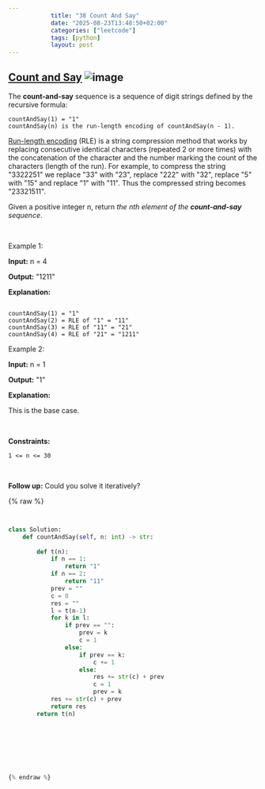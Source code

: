 ```yaml
---
            title: "38 Count And Say"
            date: "2025-08-23T13:48:50+02:00"
            categories: ["leetcode"]
            tags: [python]
            layout: post
---
```

            
## [Count and Say](https://leetcode.com/problems/count-and-say) ![image](https://img.shields.io/badge/Difficulty-Medium-orange)

The **count-and-say** sequence is a sequence of digit strings defined by the recursive formula:

	countAndSay(1) = "1"
	countAndSay(n) is the run-length encoding of countAndSay(n - 1).

[Run-length encoding](https://en.wikipedia.org/wiki/Run-length_encoding) (RLE) is a string compression method that works by replacing consecutive identical characters (repeated 2 or more times) with the concatenation of the character and the number marking the count of the characters (length of the run). For example, to compress the string "3322251" we replace "33" with "23", replace "222" with "32", replace "5" with "15" and replace "1" with "11". Thus the compressed string becomes "23321511".

Given a positive integer n, return *the *nth* element of the **count-and-say** sequence*.

 

Example 1:

**Input:** n = 4

**Output:** "1211"

**Explanation:**

```

countAndSay(1) = "1"
countAndSay(2) = RLE of "1" = "11"
countAndSay(3) = RLE of "11" = "21"
countAndSay(4) = RLE of "21" = "1211"

```

Example 2:

**Input:** n = 1

**Output:** "1"

**Explanation:**

This is the base case.

 

**Constraints:**

	1 <= n <= 30

 

**Follow up:** Could you solve it iteratively?

{% raw %}


```python


class Solution:
    def countAndSay(self, n: int) -> str:
        
        def t(n):
            if n == 1:
                return "1"
            if n == 2:
                return "11"
            prev = ""
            c = 0
            res = ""
            l = t(n-1)
            for k in l:
                if prev == "":
                    prev = k
                    c = 1
                else:
                    if prev == k:
                        c += 1
                    else:
                        res += str(c) + prev
                        c = 1
                        prev = k
            res += str(c) + prev
            return res
        return t(n)


            





{% endraw %}
```
